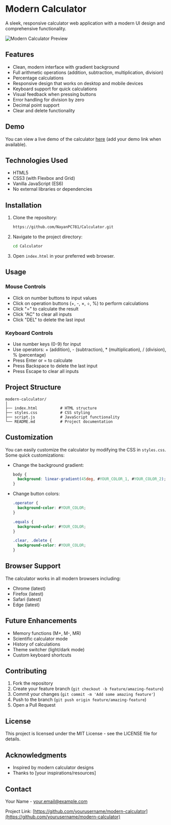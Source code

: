 # Modern Calculator

A sleek, responsive calculator web application with a modern UI design and comprehensive functionality.

![Modern Calculator Preview](https://via.placeholder.com/800x450?text=Modern+Calculator+Preview)

## Features

- Clean, modern interface with gradient background
- Full arithmetic operations (addition, subtraction, multiplication, division)
- Percentage calculations
- Responsive design that works on desktop and mobile devices
- Keyboard support for quick calculations
- Visual feedback when pressing buttons
- Error handling for division by zero
- Decimal point support
- Clear and delete functionality

## Demo

You can view a live demo of the calculator [here](#) (add your demo link when available).

## Technologies Used

- HTML5
- CSS3 (with Flexbox and Grid)
- Vanilla JavaScript (ES6)
- No external libraries or dependencies

## Installation

1. Clone the repository:
   ```bash
   https://github.com/NayanPC781/Calculator.git
   ```

2. Navigate to the project directory:
   ```bash
   cd Calculator
   ```

3. Open `index.html` in your preferred web browser.

## Usage

### Mouse Controls
- Click on number buttons to input values
- Click on operation buttons (+, -, ×, ÷, %) to perform calculations
- Click "=" to calculate the result
- Click "AC" to clear all inputs
- Click "DEL" to delete the last input

### Keyboard Controls
- Use number keys (0-9) for input
- Use operators: + (addition), - (subtraction), * (multiplication), / (division), % (percentage)
- Press Enter or = to calculate
- Press Backspace to delete the last input
- Press Escape to clear all inputs

## Project Structure

```
modern-calculator/
│
├── index.html          # HTML structure
├── styles.css          # CSS styling
├── script.js           # JavaScript functionality
└── README.md           # Project documentation
```

## Customization

You can easily customize the calculator by modifying the CSS in `styles.css`. Some quick customizations:

- Change the background gradient:
  ```css
  body {
    background: linear-gradient(45deg, #YOUR_COLOR_1, #YOUR_COLOR_2);
  }
  ```

- Change button colors:
  ```css
  .operator {
    background-color: #YOUR_COLOR;
  }
  
  .equals {
    background-color: #YOUR_COLOR;
  }
  
  .clear, .delete {
    background-color: #YOUR_COLOR;
  }
  ```

## Browser Support

The calculator works in all modern browsers including:
- Chrome (latest)
- Firefox (latest)
- Safari (latest)
- Edge (latest)

## Future Enhancements

- Memory functions (M+, M-, MR)
- Scientific calculator mode
- History of calculations
- Theme switcher (light/dark mode)
- Custom keyboard shortcuts

## Contributing

1. Fork the repository
2. Create your feature branch (`git checkout -b feature/amazing-feature`)
3. Commit your changes (`git commit -m 'Add some amazing feature'`)
4. Push to the branch (`git push origin feature/amazing-feature`)
5. Open a Pull Request

## License

This project is licensed under the MIT License - see the LICENSE file for details.

## Acknowledgments

- Inspired by modern calculator designs
- Thanks to [your inspirations/resources]

## Contact

Your Name - [your.email@example.com](mailto:your.email@example.com)

Project Link: [https://github.com/yourusername/modern-calculator](https://github.com/yourusername/modern-calculator)
